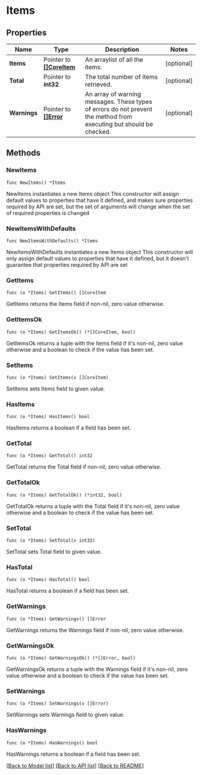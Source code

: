 # Items

## Properties

Name | Type | Description | Notes
------------ | ------------- | ------------- | -------------
**Items** | Pointer to [**[]CoreItem**](CoreItem.md) | An arraylist of all the items. | [optional] 
**Total** | Pointer to **int32** | The total number of items retrieved. | [optional] 
**Warnings** | Pointer to [**[]Error**](Error.md) | An array of warning messages. These types of errors do not prevent the method from executing but should be checked. | [optional] 

## Methods

### NewItems

`func NewItems() *Items`

NewItems instantiates a new Items object
This constructor will assign default values to properties that have it defined,
and makes sure properties required by API are set, but the set of arguments
will change when the set of required properties is changed

### NewItemsWithDefaults

`func NewItemsWithDefaults() *Items`

NewItemsWithDefaults instantiates a new Items object
This constructor will only assign default values to properties that have it defined,
but it doesn't guarantee that properties required by API are set

### GetItems

`func (o *Items) GetItems() []CoreItem`

GetItems returns the Items field if non-nil, zero value otherwise.

### GetItemsOk

`func (o *Items) GetItemsOk() (*[]CoreItem, bool)`

GetItemsOk returns a tuple with the Items field if it's non-nil, zero value otherwise
and a boolean to check if the value has been set.

### SetItems

`func (o *Items) SetItems(v []CoreItem)`

SetItems sets Items field to given value.

### HasItems

`func (o *Items) HasItems() bool`

HasItems returns a boolean if a field has been set.

### GetTotal

`func (o *Items) GetTotal() int32`

GetTotal returns the Total field if non-nil, zero value otherwise.

### GetTotalOk

`func (o *Items) GetTotalOk() (*int32, bool)`

GetTotalOk returns a tuple with the Total field if it's non-nil, zero value otherwise
and a boolean to check if the value has been set.

### SetTotal

`func (o *Items) SetTotal(v int32)`

SetTotal sets Total field to given value.

### HasTotal

`func (o *Items) HasTotal() bool`

HasTotal returns a boolean if a field has been set.

### GetWarnings

`func (o *Items) GetWarnings() []Error`

GetWarnings returns the Warnings field if non-nil, zero value otherwise.

### GetWarningsOk

`func (o *Items) GetWarningsOk() (*[]Error, bool)`

GetWarningsOk returns a tuple with the Warnings field if it's non-nil, zero value otherwise
and a boolean to check if the value has been set.

### SetWarnings

`func (o *Items) SetWarnings(v []Error)`

SetWarnings sets Warnings field to given value.

### HasWarnings

`func (o *Items) HasWarnings() bool`

HasWarnings returns a boolean if a field has been set.


[[Back to Model list]](../README.md#documentation-for-models) [[Back to API list]](../README.md#documentation-for-api-endpoints) [[Back to README]](../README.md)



